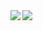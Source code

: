 <a href="http://liulixiang1988.github.io">
  <img align="left" src="https://github-readme-stats.vercel.app/api?username=liulixiang1988&show_icons=true" />
</a>
<a href="http://liulixiang1988.github.io">
  <img align="left" src="https://github-readme-stats.vercel.app/api/top-langs/?username=liulixiang1988&hide=html,css,javascript,objective-c,jupyter notebook" />
</a>

<!--
**liulixiang1988/liulixiang1988** is a ✨ _special_ ✨ repository because its `README.md` (this file) appears on your GitHub profile.

Here are some ideas to get you started:

- 🔭 I’m currently working on ...
- 🌱 I’m currently learning ...
- 👯 I’m looking to collaborate on ...
- 🤔 I’m looking for help with ...
- 💬 Ask me about ...
- 📫 How to reach me: ...
- 😄 Pronouns: ...
- ⚡ Fun fact: ...
-->
